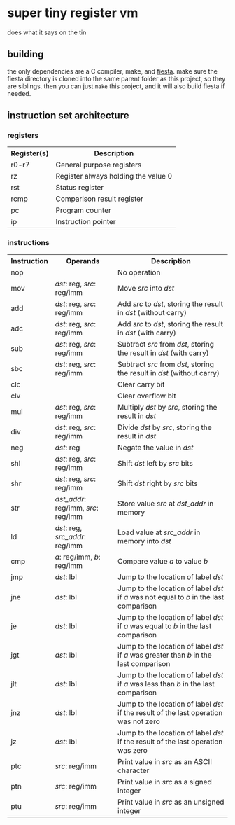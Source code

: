 # super tiny register vm
does what it says on the tin
## building
the only dependencies are a C compiler, make, and [fiesta](https://github.com/tjk113/fiesta). make sure the fiesta directory is cloned into the same parent folder as this project, so they are siblings. then you can just `make` this project, and it will also build fiesta if needed.
## instruction set architecture
### registers
<table>
    <tr>
        <th>Register(s)</th>
        <th>Description</th>
    </tr>
    <tr>
        <td>r0-r7</td>
        <td>General purpose registers</td>
    </tr>
    <tr>
        <td>rz</td>
        <td>Register always holding the value 0</td>
    </tr>
    <tr>
        <td>rst</td>
        <td>Status register</td>
    </tr>
    <tr>
        <td>rcmp</td>
        <td>Comparison result register</td>
    </tr>
    <tr>
        <td>pc</td>
        <td>Program counter</td>
    </tr>
    <tr>
        <td>ip</td>
        <td>Instruction pointer</td>
    </tr>
</table>

### instructions
<table>
    <tr>
        <th>Instruction</th>
        <th>Operands</th>
        <th>Description</th>
    </tr>
    <tr>
        <td>nop</td>
        <td>
        <td>No operation</td>
    </tr>
    <tr>
        <td>mov</td>
        <td><em>dst</em>: reg, <em>src</em>: reg/imm</td>
        <td>Move <em>src</em> into <em>dst</em></td>
    </tr>
    <tr>
        <td>add</td>
        <td><em>dst</em>: reg, <em>src</em>: reg/imm</td>
        <td>Add <em>src</em> to <em>dst</em>, storing the result in <em>dst</em> (without carry)</td>
    </tr>
    <tr>
        <td>adc</td>
        <td><em>dst</em>: reg, <em>src</em>: reg/imm</td>
        <td>Add <em>src</em> to <em>dst</em>, storing the result in <em>dst</em> (with carry)</td>
    </tr>
    <tr>
        <td>sub</td>
        <td><em>dst</em>: reg, <em>src</em>: reg/imm</td>
        <td>Subtract <em>src</em> from <em>dst</em>, storing the result in <em>dst</em> (with carry)</td>
    </tr>
    <tr>
        <td>sbc</td>
        <td><em>dst</em>: reg, <em>src</em>: reg/imm</td>
        <td>Subtract <em>src</em> from <em>dst</em>, storing the result in <em>dst</em> (without carry)</td>
    </tr>
    <tr>
        <td>clc</td>
        <td></td>
        <td>Clear carry bit</td>
    </tr>
    <tr>
        <td>clv</td>
        <td></td>
        <td>Clear overflow bit</td>
    </tr>
    <tr>
        <td>mul</td>
        <td><em>dst</em>: reg, <em>src</em>: reg/imm</td>
        <td>Multiply <em>dst</em> by <em>src</em>, storing the result in <em>dst</em></td>
    </tr>
    <tr>
        <td>div</td>
        <td><em>dst</em>: reg, <em>src</em>: reg/imm</td>
        <td>Divide <em>dst</em> by <em>src</em>, storing the result in <em>dst</em></td>
    </tr>
    <tr>
        <td>neg</td>
        <td><em>dst</em>: reg</td>
        <td>Negate the value in <em>dst</em></td>
    </tr>
    <tr>
        <td>shl</td>
        <td><em>dst</em>: reg, <em>src</em>: reg/imm</td>
        <td>Shift <em>dst</em> left by <em>src</em> bits</td>
    </tr>
    <tr>
        <td>shr</td>
        <td><em>dst</em>: reg, <em>src</em>: reg/imm</td>
        <td>Shift <em>dst</em> right by <em>src</em> bits</td>
    </tr>
    <tr>
        <td>str</td>
        <td><em>dst_addr</em>: reg/imm, <em>src</em>: reg/imm</td>
        <td>Store value <em>src</em> at <em>dst_addr</em> in memory</td>
    </tr>
    <tr>
        <td>ld</td>
        <td><em>dst</em>: reg, <em>src_addr</em>: reg/imm</td>
        <td>Load value at <em>src_addr</em> in memory into <em>dst</em></td>
    </tr>
    <tr>
        <td>cmp</td>
        <td><em>a</em>: reg/imm, <em>b</em>: reg/imm</td>
        <td>Compare value <em>a</em> to value <em>b</em></td>
    </tr>
    <tr>
        <td>jmp</td>
        <td><em>dst</em>: lbl</td>
        <td>Jump to the location of label <em>dst</em></td>
    </tr>
    <tr>
        <td>jne</td>
        <td><em>dst</em>: lbl</td>
        <td>Jump to the location of label <em>dst</em> if <em>a</em> was not equal to <em>b</em> in the last comparison</td>
    </tr>
    <tr>
        <td>je</td>
        <td><em>dst</em>: lbl</td>
        <td>Jump to the location of label <em>dst</em> if <em>a</em> was equal to <em>b</em> in the last comparison</td>
    </tr>
    <tr>
        <td>jgt</td>
        <td><em>dst</em>: lbl</td>
        <td>Jump to the location of label <em>dst</em> if <em>a</em> was greater than <em>b</em> in the last comparison</td>
    </tr>
    <tr>
        <td>jlt</td>
        <td><em>dst</em>: lbl</td>
        <td>Jump to the location of label <em>dst</em> if <em>a</em> was less than <em>b</em> in the last comparison</td>
    </tr>
    <tr>
        <td>jnz</td>
        <td><em>dst</em>: lbl</td>
        <td>Jump to the location of label <em>dst</em> if the result of the last operation was not zero</td>
    </tr>
    <tr>
        <td>jz</td>
        <td><em>dst</em>: lbl</td>
        <td>Jump to the location of label <em>dst</em> if the result of the last operation was zero</td>
    </tr>
    <tr>
        <td>ptc</td>
        <td><em>src</em>: reg/imm</td>
        <td>Print value in <em>src</em> as an ASCII character</td>
    </tr>
    <tr>
        <td>ptn</td>
        <td><em>src</em>: reg/imm</td>
        <td>Print value in <em>src</em> as a signed integer</td>
    </tr>
    <tr>
        <td>ptu</td>
        <td><em>src</em>: reg/imm</td>
        <td>Print value in <em>src</em> as an unsigned integer</td>
    </tr>
</table>